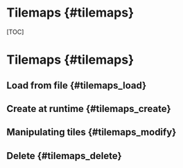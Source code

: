 # Tilemaps {#tilemaps}
[TOC]
# Tilemaps {#tilemaps}

## Load from file {#tilemaps_load}

## Create at runtime {#tilemaps_create}

## Manipulating tiles {#tilemaps_modify}

## Delete {#tilemaps_delete}
